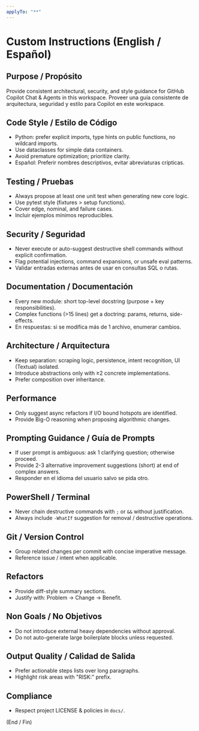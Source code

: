 ```yaml
---
applyTo: "**"
---
```

# Custom Instructions (English / Español)

## Purpose / Propósito

Provide consistent architectural, security, and style guidance for GitHub Copilot Chat & Agents in this workspace.
Proveer una guía consistente de arquitectura, seguridad y estilo para Copilot en este workspace.

## Code Style / Estilo de Código

- Python: prefer explicit imports, type hints on public functions, no wildcard imports.
- Use dataclasses for simple data containers.
- Avoid premature optimization; prioritize clarity.
- Español: Preferir nombres descriptivos, evitar abreviaturas crípticas.

## Testing / Pruebas

- Always propose at least one unit test when generating new core logic.
- Use pytest style (fixtures > setup functions).
- Cover edge, nominal, and failure cases.
- Incluir ejemplos mínimos reproducibles.

## Security / Seguridad

- Never execute or auto-suggest destructive shell commands without explicit confirmation.
- Flag potential injections, command expansions, or unsafe eval patterns.
- Validar entradas externas antes de usar en consultas SQL o rutas.

## Documentation / Documentación

- Every new module: short top-level docstring (purpose + key responsibilities).
- Complex functions (>15 lines) get a doctring: params, returns, side-effects.
- En respuestas: si se modifica más de 1 archivo, enumerar cambios.

## Architecture / Arquitectura

- Keep separation: scraping logic, persistence, intent recognition, UI (Textual) isolated.
- Introduce abstractions only with ≥2 concrete implementations.
- Prefer composition over inheritance.

## Performance

- Only suggest async refactors if I/O bound hotspots are identified.
- Provide Big-O reasoning when proposing algorithmic changes.

## Prompting Guidance / Guía de Prompts

- If user prompt is ambiguous: ask 1 clarifying question; otherwise proceed.
- Provide 2-3 alternative improvement suggestions (short) at end of complex answers.
- Responder en el idioma del usuario salvo se pida otro.

## PowerShell / Terminal

- Never chain destructive commands with `;` or `&&` without justification.
- Always include `-WhatIf` suggestion for removal / destructive operations.

## Git / Version Control

- Group related changes per commit with concise imperative message.
- Reference issue / intent when applicable.

## Refactors

- Provide diff-style summary sections.
- Justify with: Problem → Change → Benefit.

## Non Goals / No Objetivos

- Do not introduce external heavy dependencies without approval.
- Do not auto-generate large boilerplate blocks unless requested.

## Output Quality / Calidad de Salida

- Prefer actionable steps lists over long paragraphs.
- Highlight risk areas with "RISK:" prefix.

## Compliance

- Respect project LICENSE & policies in `docs/`.

(End / Fin)
